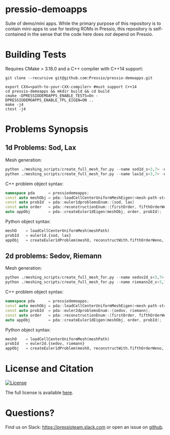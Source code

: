 # pressio-demoapps

Suite of demo/mini apps.
While the primary purpose of this repository is to contain mini-apps
to use for testing ROMs in Pressio, this repository is self-contained in the sense
that the code here does *not* depend on Pressio.

# Building Tests
Requires CMake > 3.18.0 and a C++ compiler with C++14 support:

```
git clone --recursive git@github.com:Pressio/pressio-demoapps.git

export CXX=<path-to-your-CXX-compiler> #must support C++14
cd pressio-demoapps && mkdir build && cd build
cmake -DPRESSIODEMOAPPS_ENABLE_TESTS=On -DPRESSIODEMOAPPS_ENABLE_TPL_EIGEN=ON ..
make -j4
ctest -j4
```


# Problems Synopsis 

## 1d Problems: Sod, Lax

Mesh generation: 
```py
python ./meshing_scripts/create_full_mesh_for.py --name sod1d_s<3,7> -n <N> -outDir <somewhere>
python ./meshing_scripts/create_full_mesh_for.py --name lax1d_s<3,7> -n <N> -outDir <somewhere>
```

C++ problem object syntax:
```c++
namespace pda      = pressiodemoapps;
const auto meshObj = pda::loadCellCenterUniformMeshEigen(<mesh-path-string>);
const auto probId  = pda::euler1dproblemsEnum::{sod, lax}
const auto order   = pda::reconstructionEnum::{firstOrder, fifthOrderWeno};
auto appObj        = pda::createEuler1dEigen(meshObj, order, probId);
```

Python object syntax: 
```py
meshO    = loadCellCenterUniformMesh(meshPath)
probId   = euler1d.{sod, lax}
appObj   = createEuler1dProblem(meshO, reconstructWith.fifthOrderWeno, probId)
```

## 2d problems: Sedov, Riemann

Mesh generation: 
```py
python ./meshing_scripts/create_full_mesh_for.py --name sedov2d_s<3,7> -n <Nx> <Ny> -outDir <somewhere>
python ./meshing_scripts/create_full_mesh_for.py --name riemann2d_s<3,7> -n <Nx> <Ny> -outDir <somewhere>
```

C++ problem object syntax:
```c++
namespace pda      = pressiodemoapps;
const auto meshObj = pda::loadCellCenterUniformMeshEigen(<mesh-path-string>);
const auto probId  = pda::euler2dproblemsEnum::{sedov, riemann};
const auto order   = pda::reconstructionEnum::{firstOrder, fifthOrderWeno};
auto appObj        = pda::createEuler1dEigen(meshObj, order, probId);
```

Python object syntax: 
```py
meshO    = loadCellCenterUniformMesh(meshPath)
probId   = euler2d.{sedov, riemann}
appObj   = createEuler1dProblem(meshO, reconstructWith.fifthOrderWeno, probId)

```



# License and Citation
[![License](https://img.shields.io/badge/License-BSD%203--Clause-blue.svg)](https://opensource.org/licenses/BSD-3-Clause)

The full license is available [here](https://pressio-demosapps.github.io/various/license/).

# Questions?
Find us on Slack: https://pressioteam.slack.com or open an issue on [github](https://github.com/Pressio/pressio-tutorials).
